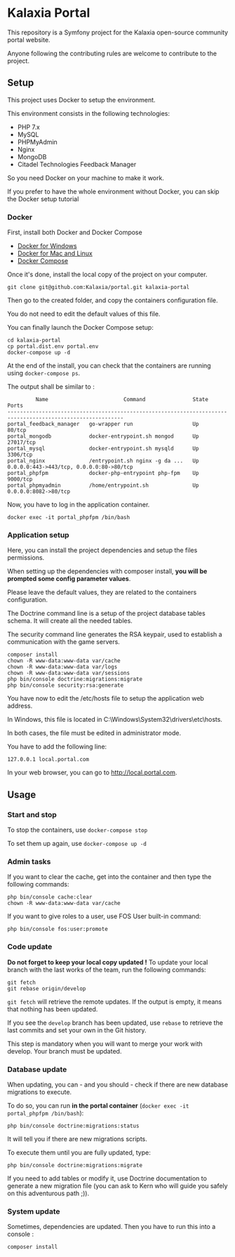 Kalaxia Portal
===============

This repository is a Symfony project for the Kalaxia open-source community portal website.

Anyone following the contributing rules are welcome to contribute to the project.

Setup
--------

This project uses Docker to setup the environment.

This environment consists in the following technologies:

* PHP 7.x
* MySQL
* PHPMyAdmin
* Nginx
* MongoDB
* Citadel Technologies Feedback Manager

So you need Docker on your machine to make it work.

If you prefer to have the whole environment without Docker, you can skip the Docker setup tutorial

### Docker

First, install both Docker and Docker Compose

* [Docker for Windows](https://docs.docker.com/toolbox/toolbox_install_windows/)
* [Docker for Mac and Linux](https://docs.docker.com/engine/installation/)
* [Docker Compose](https://docs.docker.com/compose/install/)

Once it's done, install the local copy of the project on your computer.

```
git clone git@github.com:Kalaxia/portal.git kalaxia-portal
```

Then go to the created folder, and copy the containers configuration file.

You do not need to edit the default values of this file.

You can finally launch the Docker Compose setup:

```
cd kalaxia-portal
cp portal.dist.env portal.env
docker-compose up -d
```

At the end of the install, you can check that the containers are running using ```docker-compose ps```.

The output shall be similar to :

```
         Name                        Command               State                    Ports                  
-----------------------------------------------------------------------------------------------------------
portal_feedback_manager   go-wrapper run                   Up      80/tcp                                  
portal_mongodb            docker-entrypoint.sh mongod      Up      27017/tcp                               
portal_mysql              docker-entrypoint.sh mysqld      Up      3306/tcp                                
portal_nginx              /entrypoint.sh nginx -g da ...   Up      0.0.0.0:443->443/tcp, 0.0.0.0:80->80/tcp
portal_phpfpm             docker-php-entrypoint php-fpm    Up      9000/tcp                                
portal_phpmyadmin         /home/entrypoint.sh              Up      0.0.0.0:8082->80/tcp  
```

Now, you have to log in the application container.

```
docker exec -it portal_phpfpm /bin/bash
```

### Application setup

Here, you can install the project dependencies and setup the files permissions.

When setting up the dependencies with composer install, **you will be prompted some config parameter values**.

Please leave the default values, they are related to the containers configuration.

The Doctrine command line is a setup of the project database tables schema. It will create all the needed tables.

The security command line generates the RSA keypair, used to establish a communication with the game servers.

```
composer install
chown -R www-data:www-data var/cache
chown -R www-data:www-data var/logs
chown -R www-data:www-data var/sessions
php bin/console doctrine:migrations:migrate
php bin/console security:rsa:generate
```

You have now to edit the /etc/hosts file to setup the application web address.

In Windows, this file is located in C:\Windows\System32\drivers\etc\hosts.

In both cases, the file must be edited in administrator mode.

You have to add the following line:

```
127.0.0.1 local.portal.com
```

In your web browser, you can go to http://local.portal.com.

Usage
-----

### Start and stop

To stop the containers, use ```docker-compose stop```

To set them up again, use ```docker-compose up -d```

### Admin tasks

If you want to clear the cache, get into the container and then type the following commands:

```
php bin/console cache:clear
chown -R www-data:www-data var/cache
```

If you want to give roles to a user, use FOS User built-in command:

```
php bin/console fos:user:promote
```

### Code update

**Do not forget to keep your local copy updated !** To update your local branch with the last works of the team, run the following commands:

```
git fetch
git rebase origin/develop
```

```git fetch``` will retrieve the remote updates. If the output is empty, it means that nothing has been updated.

If you see the ```develop``` branch has been updated, use ```rebase``` to retrieve the last commits and set your own in the Git history.

This step is mandatory when you will want to merge your work with develop. Your branch must be updated.

### Database update

When updating, you can - and you should - check if there are new database migrations to execute.

To do so, you can run **in the portal container** (``docker exec -it portal_phpfpm /bin/bash``): 

```
php bin/console doctrine:migrations:status
```

It will tell you if there are new migrations scripts.

To execute them until you are fully updated, type:

```
php bin/console doctrine:migrations:migrate
```

If you need to add tables or modify it, use Doctrine documentation to generate a new migration file (you can ask to Kern who will guide you safely on this adventurous path ;)).

### System update

Sometimes, dependencies are updated. Then you have to run this into a console :

```
composer install
```
